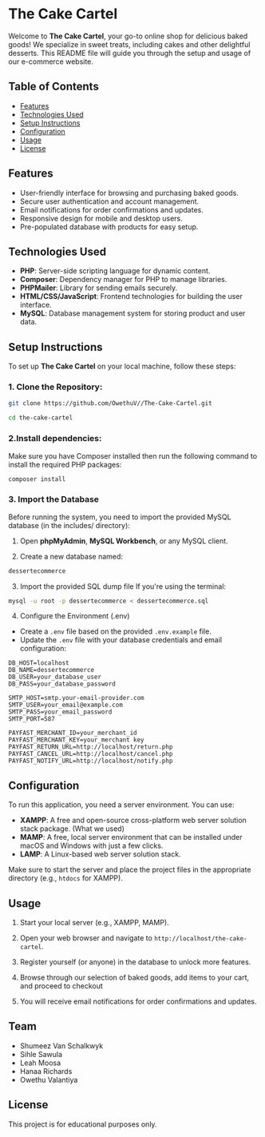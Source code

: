 # The Cake Cartel

Welcome to **The Cake Cartel**, your go-to online shop for delicious baked goods! We specialize in sweet treats, including cakes and other delightful desserts. This README file will guide you through the setup and usage of our e-commerce website.

## Table of Contents

- [Features](#features)
- [Technologies Used](#technologies-used)
- [Setup Instructions](#setup-instructions)
- [Configuration](#configuration)
- [Usage](#usage)
- [License](#license)

## Features

- User-friendly interface for browsing and purchasing baked goods.
- Secure user authentication and account management.
- Email notifications for order confirmations and updates.
- Responsive design for mobile and desktop users.
- Pre-populated database with products for easy setup.

## Technologies Used

- **PHP**: Server-side scripting language for dynamic content.
- **Composer**: Dependency manager for PHP to manage libraries.
- **PHPMailer**: Library for sending emails securely.
- **HTML/CSS/JavaScript**: Frontend technologies for building the user interface.
- **MySQL**: Database management system for storing product and user data.

## Setup Instructions

To set up **The Cake Cartel** on your local machine, follow these steps:

### 1. Clone the Repository:
   ```bash
   git clone https://github.com/OwethuV//The-Cake-Cartel.git
   ```
   ```bash
   cd the-cake-cartel
   ```
### 2.Install dependencies:
Make sure you have Composer installed then run the following command to install the required PHP packages:

```bash
composer install
```

### 3. Import the Database
Before running the system, you need to import the provided MySQL database (in the includes/ directory):

1. Open **phpMyAdmin**, **MySQL Workbench**, or any MySQL client.

2. Create a new database named:
```sql
dessertecommerce
```
3. Import the provided SQL dump file
   If you're using the terminal:
```bash
mysql -u root -p dessertecommerce < dessertecommerce.sql
```

4. Configure the Environment (.env)
- Create a `.env` file based on the provided `.env.example` file.
- Update the `.env` file with your database credentials and email configuration:
```env
DB_HOST=localhost
DB_NAME=dessertecommerce
DB_USER=your_database_user
DB_PASS=your_database_password

SMTP_HOST=smtp.your-email-provider.com
SMTP_USER=your_email@example.com
SMTP_PASS=your_email_password
SMTP_PORT=587

PAYFAST_MERCHANT_ID=your_merchant_id
PAYFAST_MERCHANT_KEY=your_merchant key
PAYFAST_RETURN_URL=http://localhost/return.php
PAYFAST_CANCEL_URL=http://localhost/cancel.php
PAYFAST_NOTIFY_URL=http://localhost/notify.php
```

## Configuration
To run this application, you need a server environment. You can use:
- **XAMPP**: A free and open-source cross-platform web server solution stack package. (What we used)
- **MAMP**: A free, local server environment that can be installed under macOS and Windows with just a few clicks.
- **LAMP**: A Linux-based web server solution stack.

Make sure to start the server and place the project files in the appropriate directory (e.g., `htdocs` for XAMPP).

## Usage
1. Start your local server (e.g., XAMPP, MAMP).

2. Open your web browser and navigate to `http://localhost/the-cake-cartel`.

3. Register yourself (or anyone) in the database to unlock more features.

4. Browse through our selection of baked goods, add items to your cart, and proceed to checkout

5. You will receive email notifications for order confirmations and updates.
   
## Team
- Shumeez Van Schalkwyk
- Sihle Sawula
- Leah Moosa
- Hanaa Richards
- Owethu Valantiya

## License
This project is for educational purposes only.
